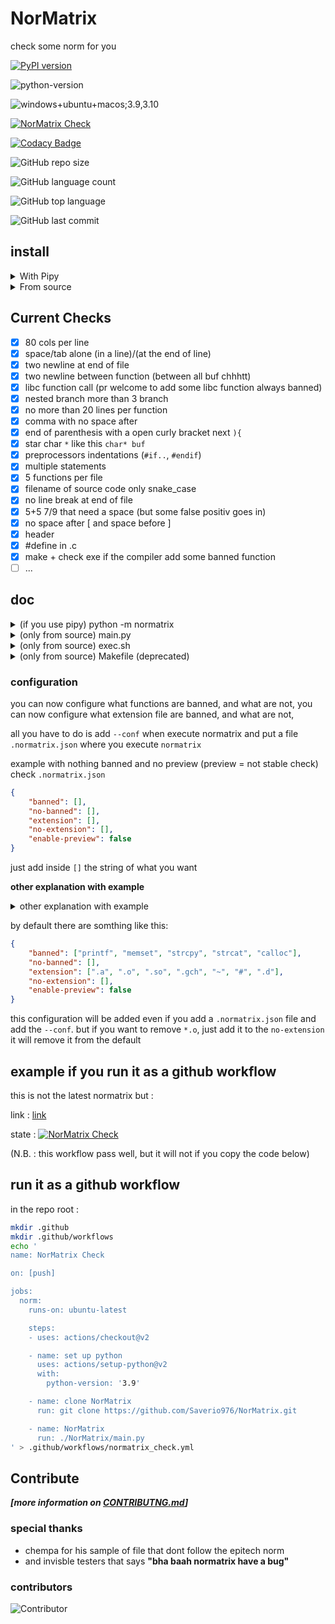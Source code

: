# NorMatrix
check some norm for you

[![PyPI version](https://badge.fury.io/py/normatrix.svg)](https://badge.fury.io/py/normatrix)

![python-version](https://img.shields.io/badge/python-%3E%3D3.7-green)

![windows+ubuntu+macos;3.9,3.10](https://github.com/Saverio976/NorMatrix/actions/workflows/hallo_doctor.yml/badge.svg?event=push)

[![NorMatrix Check](https://github.com/Saverio976/NorMatrix/actions/workflows/normatrix_check.yml/badge.svg)](https://github.com/Saverio976/NorMatrix/actions/workflows/normatrix_check.yml)

[![Codacy Badge](https://app.codacy.com/project/badge/Grade/2ca7ba5d6a9e4619bd0cab7ae82ae7e1)](https://www.codacy.com/gh/Saverio976/NorMatrix/dashboard?utm_source=github.com&amp;utm_medium=referral&amp;utm_content=Saverio976/NorMatrix&amp;utm_campaign=Badge_Grade)

![GitHub repo size](https://img.shields.io/github/repo-size/Saverio976/NorMatrix?style=plastic)

![GitHub language count](https://img.shields.io/github/languages/count/Saverio976/NorMatrix?style=plastic)

![GitHub top language](https://img.shields.io/github/languages/top/Saverio976/NorMatrix?style=plastic)

![GitHub last commit](https://img.shields.io/github/last-commit/Saverio976/NorMatrix?color=red&style=plastic)

## install
<details>
  <summary>With Pipy</summary>

### with pipy
#### 1
```bash
pip install normatrix
```
Now you can use it with `python3 -m normatrix` in your terminal

#### 2
And if you want to just write `normatrix` :
```bash
echo $SHELL
```
if you are using bash shell (the `echo` print `/something/bash`):
```bash
echo alias normatrix=\"python3 -m normatrix\" >> $HOME/.bashrc
```
else if you are using zsh shell (the `echo` print `/something/like/zsh`):
```bash
echo alias normatrix=\"python3 -m normatrix\" >> $HOME/.zshrc
```
else handle this yourself bruh;

#### 3
to update it, you just have to run
```bash
pip install -U normatrix
```

#### 4
to uninstall it (sad), run
```bash
pip uninstall normatrix
```
</details>

<details>
  <summary>From source</summary>

### from source
#### 1
```bash
git clone https://github.com/Saverio976/NorMatrix.git
cd NorMatrix
```
Now you can use it with `./path/to/folder/NorMatrix/main.py` in your terminal

#### 2
And if you want to just write `normatrix` :
```bash
echo $SHELL
```
if you are using bash shell (the `echo` print `/something/bash`):
```bash
echo alias normatrix=\"$PWD/main.py\" >> $HOME/.bashrc
```
else if you are using zsh shell (the `echo` print `/something/like/zsh`):
```bash
echo alias normatrix=\"$PWD/main.py\" >> $HOME/.zshrc
```
else handle this yourself bruh;
#### 3
to update it, just go where you have cloned normatrix
run
```bash
git pull
```

#### 4
to uninstall it (sad)
Delete the folder
</details>

## Current Checks

-   [x] 80 cols per line
-   [x] space/tab alone (in a line)/(at the end of line)
-   [x] two newline at end of file
-   [x] two newline between function (between all buf chhhtt)
-   [x] libc function call (pr welcome to add some libc function always banned)
-   [x] nested branch more than 3 branch
-   [x] no more than 20 lines per function
-   [x] comma with no space after
-   [x] end of parenthesis with a open curly bracket next `){`
-   [x] star char `*` like this `char* buf`
-   [x] preprocessors indentations (`#if..`, `#endif`)
-   [x] multiple statements
-   [x] 5 functions per file
-   [x] filename of source code only snake\_case
-   [x] no line break at end of file
-   [x] 5+5 7/9 that need a space (but some false positiv goes in)
-   [x] no space after [ and space  before ]
-   [x] header
-   [x] #define in .c
-   [x] make + check exe if the compiler add some banned function
-   [ ] ...

## doc
<details>
  <summary>(if you use pipy) python -m normatrix</summary>

### (if you use pipy) python -m normatrix
```bash
usage: python -m normatrix [-h] [--no-operators-pluggin] [--preview] [--conf] [paths ...]

The C Epitech Coding Style Norm Checker

positional arguments:
  paths                 list of path to check (default: the current working directory)

  options:
    -h, --help            show this help message and exit
    --no-operators-pluggin
                          remove the operators pluggin (because it print some false positiv for now)
    --preview             add some plugin that are added recently
    --conf                tells if you have a .normatrix config file
    --only-error          print only bad files with errors
    --output format       tell which output format to use [html, md, term_color]; for html the file is normatrix-result.htmk; for md the file is
                          normatrix-result.md

source: https://github.com/Saverio976/NorMatrix
```
</details>

<details>
  <summary>(only from source) main.py</summary>

### (only from source) main.py
```bash
usage: python -m normatrix [-h] [--no-operators-pluggin] [--preview] [--conf] [paths ...]

The C Epitech Coding Style Norm Checker

positional arguments:
  paths                 list of path to check (default: the current working directory)

  options:
    -h, --help            show this help message and exit
    --no-operators-pluggin
                          remove the operators pluggin (because it print some false positiv for now)
    --preview             add some plugin that are added recently
    --conf                tells if you have a .normatrix config file
    --only-error          print only bad files with errors
    --output format       tell which output format to use [html, md, term_color]; for html the file is normatrix-result.htmk; for md the file is
                          normatrix-result.md

source: https://github.com/Saverio976/NorMatrix
```
</details>

<details>
  <summary>(only from source) exec.sh</summary>

### (only from source) exec.sh
(this file exists only to keep compatibility to older version)
```bash
usage: python -m normatrix [-h] [--no-operators-pluggin] [--preview] [--conf] [paths ...]

The C Epitech Coding Style Norm Checker

positional arguments:
  paths                 list of path to check (default: the current working directory)

  options:
    -h, --help            show this help message and exit
    --no-operators-pluggin
                          remove the operators pluggin (because it print some false positiv for now)
    --preview             add some plugin that are added recently
    --conf                tells if you have a .normatrix config file
    --only-error          print only bad files with errors
    --output format       tell which output format to use [html, md, term_color]; for html the file is normatrix-result.htmk; for md the file is
                          normatrix-result.md

source: https://github.com/Saverio976/NorMatrix
```
</details>

<details>
  <summary>(only from source) Makefile (deprecated)</summary>

### (only from source) Makefile
(this file exists only to keep compatibility to older version)
(if you can, move to another choice)
```bash
USAGE:
    make -C path/to/NorMatrix PATH_CHECK=$PWD
DESCRIPTION:
    check the norm! in the current working directory
    (call main.py)
ARGS:
    -C path/to/NorMatrix    run the makefile that is in path/to/NorMatrix
                            instead of the one where you are

    PATH_CHECK=$PWD	        check the norm in your current working
                            directory
```
</details>

### configuration
you can now configure what functions are banned, and what are not,
you can now configure what extension file are banned, and what are not,

all you have to do is add `--conf` when execute normatrix and
put a file `.normatrix.json` where you execute `normatrix`

example with nothing banned and no preview (preview = not stable check) check
`.normatrix.json`
```json
{
    "banned": [],
    "no-banned": [],
    "extension": [],
    "no-extension": [],
    "enable-preview": false
}
```

just add inside `[]` the string of what you want

**other explanation with example**

<details>
  <summary>other explanation with example</summary>

- to no-banne memset (because you can use it)
```json
{
    "no-banned": ["memset"]
}
```
- to banne my_printf (because you dont want to use it)
```json
{
    "banned": ["my_printf"]
}
```
- to no-banne \*.o file (because you dont need this warning)
```json
{
    "no-extension": [".o"]
}
```
- to banne \*.c file (because you want c fiel banned)
```json
{
    "extension": [".c"]
}
```
- to enable preview check by default
```json
{
    "enable-preview": true
}
```
</details>

by default there are somthing like this:
```json
{
    "banned": ["printf", "memset", "strcpy", "strcat", "calloc"],
    "no-banned": [],
    "extension": [".a", ".o", ".so", ".gch", "~", "#", ".d"],
    "no-extension": [],
    "enable-preview": false
}
```
this configuration will be added even if you add a `.normatrix.json` file
and add the `--conf`.
but if you want to remove `*.o`, just add it to the `no-extension`
it will remove it from the default

## example if you run it as a github workflow
this is not the latest normatrix but :

link : [link](https://github.com/Saverio976/NorMatrix/runs/4843598808?check_suite_focus=true)

state : [![NorMatrix Check](https://github.com/Saverio976/NorMatrix/actions/workflows/normatrix_check.yml/badge.svg)](https://github.com/Saverio976/NorMatrix/actions/workflows/normatrix_check.yml)

(N.B. : this workflow pass well, but it will not if you copy the code below)

## run it as a **github workflow**
in the repo root :
```bash
mkdir .github
mkdir .github/workflows
echo '
name: NorMatrix Check

on: [push]

jobs:
  norm:
    runs-on: ubuntu-latest

    steps:
    - uses: actions/checkout@v2

    - name: set up python
      uses: actions/setup-python@v2
      with:
        python-version: '3.9'

    - name: clone NorMatrix
      run: git clone https://github.com/Saverio976/NorMatrix.git

    - name: NorMatrix
      run: ./NorMatrix/main.py
' > .github/workflows/normatrix_check.yml
```

## Contribute
***[more information on [CONTRIBUTNG.md](https://github.com/Saverio976/NorMatrix/blob/python-rewrite/CONTRIBUTING.md)]***

### special thanks
-    chempa for his sample of file that dont follow the epitech norm
-    and invisble testers that says **"bha baah normatrix have a bug"**

### contributors
![Contributor](https://badges.pufler.dev/contributors/Saverio976/NorMatrix?size=50&padding=5&bots=true)
